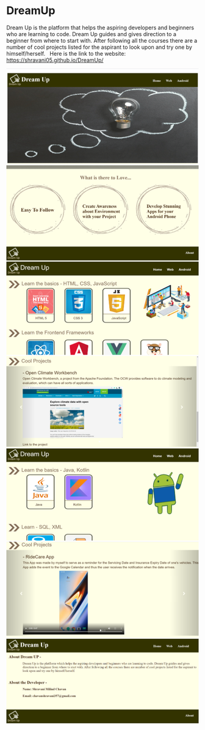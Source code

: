 # DreamUp
Dream Up is the platform that helps the aspiring developers and beginners who are learning to code. Dream Up guides and gives direction to a beginner from where to start with. After following all the courses there are a number of cool projects listed for the aspirant to look upon and try one by himself/herself.  
Here is the link to the website: https://shravani05.github.io/DreamUp/

![](images/img0.png)
![](images/img1.png)
![](images/img2.png)
![](images/img3.png)
![](images/img4.png)
![](images/img5.png)
![](images/img6.png)
